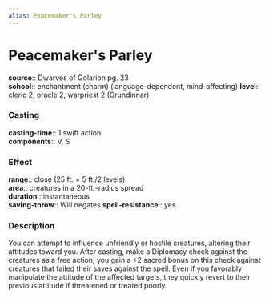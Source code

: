 ```yaml
---
alias: Peacemaker's Parley
---
```


# Peacemaker's Parley 

**source**:: Dwarves of Golarion pg. 23  
**school**:: enchantment (charm) (language-dependent, mind-affecting)
**level**:: cleric 2, oracle 2, warpriest 2 (Grundinnar)

### Casting 

**casting-time**:: 1 swift action  
**components**:: V, S

### Effect 

**range**:: close (25 ft. + 5 ft./2 levels)  
**area**:: creatures in a 20-ft.-radius spread  
**duration**:: instantaneous  
**saving-throw**:: Will negates
**spell-resistance**:: yes

### Description 

You can attempt to influence unfriendly or hostile creatures, altering their attitudes toward you. After casting, make a Diplomacy check against the creatures as a free action; you gain a +2 sacred bonus on this check against creatures that failed their saves against the spell. Even if you favorably manipulate the attitude of the affected targets, they quickly revert to their previous attitude if threatened or treated poorly.
